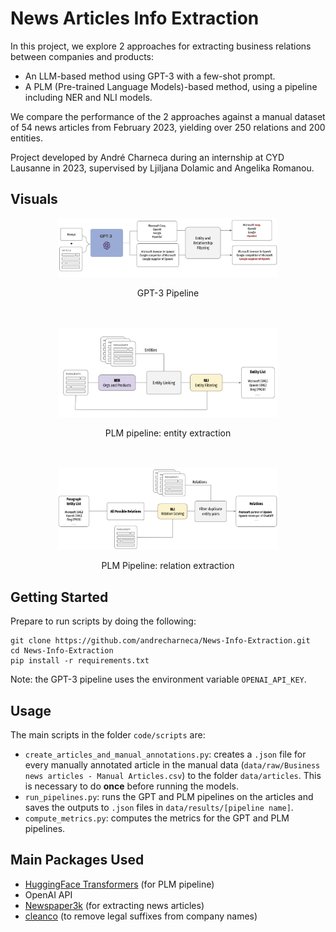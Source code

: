 # News Articles Info Extraction

In this project, we explore 2 approaches for extracting business relations between companies and products:
- An LLM-based method using GPT-3 with a few-shot prompt.
- A PLM (Pre-trained Language Models)-based method, using a pipeline including NER and NLI models.

We compare the performance of the 2 approaches against a manual dataset of 54 news articles from February 2023, yielding over 250 relations and 200 entities.

Project developed by André Charneca during an internship at CYD Lausanne in 2023, supervised by Ljiljana Dolamic and Angelika Romanou.


## Visuals

<div style="text-align:center">
    <img src="docs/figures/gpt_pipeline.png" alt="GPT Pipeline" style="max-width: 70%;">
    <p>GPT-3 Pipeline</p>
</div>

<br>
<br>

<div style="text-align:center">
    <img src="docs/figures/entity_extraction_pipeline.png" alt="GPT Pipeline" style="max-width: 70%;">
    <p>PLM pipeline: entity extraction</p>
</div>

<br>
<br>

<div style="text-align:center">
    <img src="docs/figures/relation_extraction_pipeline.png" alt="GPT Pipeline" style="max-width: 70%;">
    <p>PLM Pipeline: relation extraction</p>
</div>


## Getting Started
Prepare to run scripts by doing the following:
```
git clone https://github.com/andrecharneca/News-Info-Extraction.git
cd News-Info-Extraction
pip install -r requirements.txt
```
Note: the GPT-3 pipeline uses the environment variable `OPENAI_API_KEY`.

## Usage
The main scripts in the folder `code/scripts` are:

- `create_articles_and_manual_annotations.py`: creates a `.json` file for every manually annotated article in the manual data (`data/raw/Business news articles - Manual Articles.csv`) to the folder `data/articles`. This is necessary to do **once** before running the models.
- `run_pipelines.py`: runs the GPT and PLM pipelines on the articles and saves the outputs to `.json` files in `data/results/[pipeline name]`.
- `compute_metrics.py`: computes the metrics for the GPT and PLM pipelines.


## Main Packages Used
- [HuggingFace Transformers](https://huggingface.co/transformers/) (for PLM pipeline)
- OpenAI API
- [Newspaper3k](https://newspaper.readthedocs.io/en/latest/) (for extracting news articles)
- [cleanco](https://pypi.org/project/cleanco/) (to remove legal suffixes from company names)

